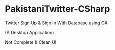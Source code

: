 # PakistaniTwitter-CSharp
 Twitter Sign Up & Sign In With Database using C#
 
 (A Desktop Application)

Not Complete & Clean UI
